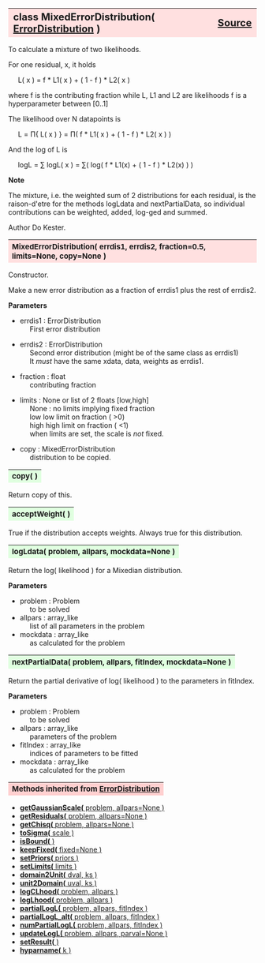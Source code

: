 ---
---
<br><br>

<a name="MixedErrorDistribution"></a>
<table><thead style="background-color:#FFE0E0; width:100%; font-size:20px"><tr><th style="text-align:left">
<strong>class MixedErrorDistribution(</strong> <a href="./ErrorDistribution.html">ErrorDistribution</a> )</th><th style="text-align:right"><a href=https://github.com/dokester/BayesicFitting/blob/master/BayesicFitting/source/MixedErrorDistribution.py target=_blank>Source</a></th></tr></thead></table>
<p>

To calculate a mixture of two likelihoods.

For one residual, x, it holds

&nbsp;&nbsp;&nbsp;&nbsp; L( x ) = f * L1( x ) + ( 1 - f ) * L2( x )<br>

where f is the contributing fraction while L, L1 and L2 are likelihoods
f is a hyperparameter between [0..1]

The likelihood over N datapoints is

&nbsp;&nbsp;&nbsp;&nbsp; L = &Pi;{ L( x ) } = &Pi;( f * L1( x ) + ( 1 - f ) * L2( x ) )<br>

And the log of L is

&nbsp;&nbsp;&nbsp;&nbsp; logL = &sum; logL( x ) = &sum;( log( f * L1(x) + ( 1 - f ) * L2(x) ) )<br>

<b>Note</b>

The mixture, i.e. the weighted sum of 2 distributions for each residual, is
the raison-d'etre for the methods logLdata and nextPartialData, so individual
contributions can be weighted, added, log-ged and summed.

Author       Do Kester.


<a name="MixedErrorDistribution"></a>
<table><thead style="background-color:#FFE0E0; width:100%; font-size:15px"><tr><th style="text-align:left">
<strong>MixedErrorDistribution(</strong> errdis1, errdis2, fraction=0.5, limits=None, copy=None )
</th></tr></thead></table>
<p>

Constructor.

Make a new error distribution as a fraction of errdis1 plus the rest of errdis2.

<b>Parameters</b>

* errdis1  :  ErrorDistribution<br>
&nbsp;&nbsp;&nbsp;&nbsp; First error distribution<br>
* errdis2  :  ErrorDistribution<br>
&nbsp;&nbsp;&nbsp;&nbsp; Second error distribution (might be of the same class as errdis1)<br>
&nbsp;&nbsp;&nbsp;&nbsp; It *must* have the same xdata, data, weights as errdis1.<br>
* fraction  :  float<br>
&nbsp;&nbsp;&nbsp;&nbsp; contributing fraction<br>
* limits  :  None or list of 2 floats [low,high]<br>
&nbsp;&nbsp;&nbsp;&nbsp; None : no limits implying fixed fraction<br>
&nbsp;&nbsp;&nbsp;&nbsp; low     low limit on fraction ( >0)<br>
&nbsp;&nbsp;&nbsp;&nbsp; high    high limit on fraction ( <1)<br>
&nbsp;&nbsp;&nbsp;&nbsp; when limits are set, the scale is *not* fixed.<br>

* copy  :  MixedErrorDistribution<br>
&nbsp;&nbsp;&nbsp;&nbsp; distribution to be copied.<br>


<a name="copy"></a>
<table><thead style="background-color:#E0FFE0; width:100%; font-size:15px"><tr><th style="text-align:left">
<strong>copy(</strong> )
</th></tr></thead></table>
<p>
Return copy of this. 

<a name="acceptWeight"></a>
<table><thead style="background-color:#E0FFE0; width:100%; font-size:15px"><tr><th style="text-align:left">
<strong>acceptWeight(</strong> )
</th></tr></thead></table>
<p>

True if the distribution accepts weights.
Always true for this distribution.

<a name="logLdata"></a>
<table><thead style="background-color:#E0FFE0; width:100%; font-size:15px"><tr><th style="text-align:left">
<strong>logLdata(</strong> problem, allpars, mockdata=None ) 
</th></tr></thead></table>
<p>

Return the log( likelihood ) for a Mixedian distribution.

<b>Parameters</b>

* problem  :  Problem<br>
&nbsp;&nbsp;&nbsp;&nbsp; to be solved<br>
* allpars  :  array_like<br>
&nbsp;&nbsp;&nbsp;&nbsp; list of all parameters in the problem<br>
* mockdata  :  array_like<br>
&nbsp;&nbsp;&nbsp;&nbsp; as calculated for the problem<br>


<a name="nextPartialData"></a>
<table><thead style="background-color:#E0FFE0; width:100%; font-size:15px"><tr><th style="text-align:left">
<strong>nextPartialData(</strong> problem, allpars, fitIndex, mockdata=None ) 
</th></tr></thead></table>
<p>

Return the partial derivative of log( likelihood ) to the parameters in fitIndex.

<b>Parameters</b>

* problem  :  Problem<br>
&nbsp;&nbsp;&nbsp;&nbsp; to be solved<br>
* allpars  :  array_like<br>
&nbsp;&nbsp;&nbsp;&nbsp; parameters of the problem<br>
* fitIndex  :  array_like<br>
&nbsp;&nbsp;&nbsp;&nbsp; indices of parameters to be fitted<br>
* mockdata  :  array_like<br>
&nbsp;&nbsp;&nbsp;&nbsp; as calculated for the problem<br>


<table><thead style="background-color:#FFD0D0; width:100%; font-size:15px"><tr><th style="text-align:left">
<strong>Methods inherited from</strong> <a href="./ErrorDistribution.html">ErrorDistribution</a></th></tr></thead></table>


* [<strong>getGaussianScale(</strong> problem, allpars=None ) ](./ErrorDistribution.md#getGaussianScale)
* [<strong>getResiduals(</strong> problem, allpars=None )](./ErrorDistribution.md#getResiduals)
* [<strong>getChisq(</strong> problem, allpars=None )](./ErrorDistribution.md#getChisq)
* [<strong>toSigma(</strong> scale ) ](./ErrorDistribution.md#toSigma)
* [<strong>isBound(</strong> ) ](./ErrorDistribution.md#isBound)
* [<strong>keepFixed(</strong> fixed=None ) ](./ErrorDistribution.md#keepFixed)
* [<strong>setPriors(</strong> priors ) ](./ErrorDistribution.md#setPriors)
* [<strong>setLimits(</strong> limits ) ](./ErrorDistribution.md#setLimits)
* [<strong>domain2Unit(</strong> dval, ks ) ](./ErrorDistribution.md#domain2Unit)
* [<strong>unit2Domain(</strong> uval, ks ) ](./ErrorDistribution.md#unit2Domain)
* [<strong>logCLhood(</strong> problem, allpars )](./ErrorDistribution.md#logCLhood)
* [<strong>logLhood(</strong> problem, allpars )](./ErrorDistribution.md#logLhood)
* [<strong>partialLogL(</strong> problem, allpars, fitIndex ) ](./ErrorDistribution.md#partialLogL)
* [<strong>partialLogL_alt(</strong> problem, allpars, fitIndex ) ](./ErrorDistribution.md#partialLogL_alt)
* [<strong>numPartialLogL(</strong> problem, allpars, fitIndex ) ](./ErrorDistribution.md#numPartialLogL)
* [<strong>updateLogL(</strong> problem, allpars, parval=None )](./ErrorDistribution.md#updateLogL)
* [<strong>setResult(</strong> )](./ErrorDistribution.md#setResult)
* [<strong>hyparname(</strong> k ) ](./ErrorDistribution.md#hyparname)
